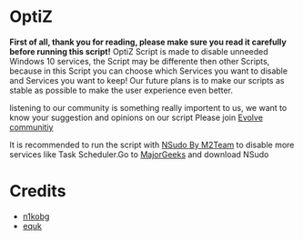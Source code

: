 # OptiZ
**First of all, thank you for reading, please make sure you read it carefully before running this script!**
OptiZ Script is made to disable unneeded Windows 10 services, the Script may be differente then other Scripts, because in this Script you can choose which Services you want to disable and Services you want to keep!
Our future plans is to make our scripts as stable as possible to make the user experience even better.

listening to our community is something really importent to us, we want to know your suggestion and opinions on our script
Please join [Evolve communitiy](https://discord.gg/N5awGsk)

 It is recommended to run the script with [NSudo By M2Team](https://github.com/M2Team/NSudo) to disable more services like Task Scheduler.Go to [MajorGeeks](https://m.majorgeeks.com/files/details/nsudo.html) and download NSudo

# Credits
* [n1kobg](https://n1kobg.blogspot.com/)
* [equk](https://github.com/equk/windows/tree/master/windows_10)
